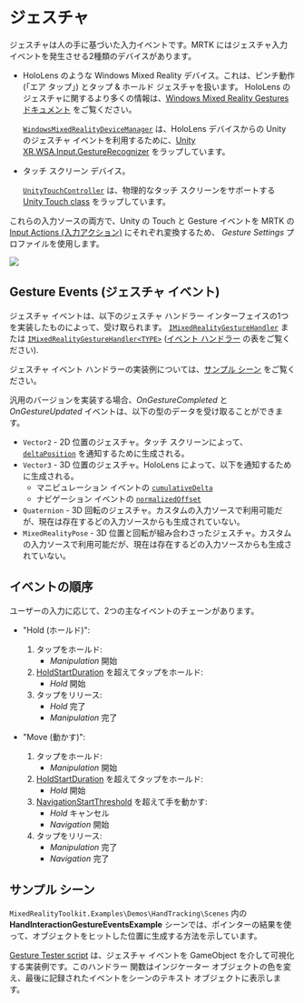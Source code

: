 # ジェスチャ

ジェスチャは人の手に基づいた入力イベントです。MRTK にはジェスチャ入力イベントを発生させる2種類のデバイスがあります。

- HoloLens のような Windows Mixed Reality デバイス。これは、ピンチ動作 (「エア タップ」) とタップ & ホールド ジェスチャを扱います。
  HoloLens のジェスチャに関するより多くの情報は、[Windows Mixed Reality Gestures ドキュメント](https://docs.microsoft.com/ja-jp/windows/mixed-reality/gestures) をご覧ください。

  [`WindowsMixedRealityDeviceManager`](xref:Microsoft.MixedReality.Toolkit.WindowsMixedReality.Input.WindowsMixedRealityDeviceManager) は、HoloLens デバイスからの Unity のジェスチャ イベントを利用するために、[Unity XR.WSA.Input.GestureRecognizer](https://docs.unity3d.com/ScriptReference/XR.WSA.Input.GestureRecognizer.html) をラップしています。

- タッチ スクリーン デバイス。

  [`UnityTouchController`](xref:Microsoft.MixedReality.Toolkit.Input.UnityInput) は、物理的なタッチ スクリーンをサポートする [Unity Touch class](https://docs.unity3d.com/ScriptReference/Touch.html) をラップしています。

これらの入力ソースの両方で、Unity の Touch と Gesture イベントを MRTK の [Input Actions (入力アクション)](InputActions.md) にそれぞれ変換するため、 _Gesture Settings_ プロファイルを使用します。

<img src="../../Documentation/Images/Input/GestureProfile.png" style="max-width:100%;">

## Gesture Events (ジェスチャ イベント)

ジェスチャ イベントは、以下のジェスチャ ハンドラー インターフェイスの1つを実装したものによって、受け取られます。
[`IMixedRealityGestureHandler`](xref:Microsoft.MixedReality.Toolkit.Input.IMixedRealityGestureHandler) または [`IMixedRealityGestureHandler<TYPE>`](xref:Microsoft.MixedReality.Toolkit.Input.IMixedRealityGestureHandler`1) ([イベント ハンドラー](InputEvents.md) の表をご覧ください).

ジェスチャ イベント ハンドラーの実装例については、[サンプル シーン](#サンプル-シーン) をご覧ください。

汎用のバージョンを実装する場合、*OnGestureCompleted* と *OnGestureUpdated* イベントは、以下の型のデータを受け取ることができます。

- `Vector2` - 2D 位置のジェスチャ。タッチ スクリーンによって、[`deltaPosition`](https://docs.unity3d.com/ScriptReference/Touch-deltaPosition.html) を通知するために生成される。
- `Vector3` - 3D 位置のジェスチャ。HoloLens によって、以下を通知するために生成される。
  - マニピュレーション イベントの [`cumulativeDelta`](https://docs.unity3d.com/ScriptReference/XR.WSA.Input.ManipulationUpdatedEventArgs-cumulativeDelta.html)
  - ナビゲーション イベントの [`normalizedOffset`](https://docs.unity3d.com/ScriptReference/XR.WSA.Input.NavigationUpdatedEventArgs-normalizedOffset.html)
- `Quaternion` - 3D 回転のジェスチャ。カスタムの入力ソースで利用可能だが、現在は存在するどの入力ソースからも生成されていない。
- `MixedRealityPose` - 3D 位置と回転が組み合わさったジェスチャ。カスタムの入力ソースで利用可能だが、現在は存在するどの入力ソースからも生成されていない。

## イベントの順序

ユーザーの入力に応じて、2つの主なイベントのチェーンがあります。

- "Hold (ホールド)":
    1. タップをホールド:
        * _Manipulation_ 開始
    1. [HoldStartDuration](xref:Microsoft.MixedReality.Toolkit.Input.MixedRealityInputSimulationProfile.HoldStartDuration) を超えてタップをホールド:
        * _Hold_ 開始
    1. タップをリリース:
        * _Hold_ 完了
        * _Manipulation_ 完了

- "Move (動かす)":
    1. タップをホールド:
        * _Manipulation_ 開始
    1. [HoldStartDuration](xref:Microsoft.MixedReality.Toolkit.Input.MixedRealityInputSimulationProfile.HoldStartDuration) を超えてタップをホールド:
        * _Hold_ 開始
    1. [NavigationStartThreshold](xref:Microsoft.MixedReality.Toolkit.Input.MixedRealityInputSimulationProfile.NavigationStartThreshold) を超えて手を動かす:
        * _Hold_ キャンセル
        * _Navigation_ 開始
    1. タップをリリース:
        * _Manipulation_ 完了
        * _Navigation_ 完了

## サンプル シーン

`MixedRealityToolkit.Examples\Demos\HandTracking\Scenes` 内の **HandInteractionGestureEventsExample** シーンでは、ポインターの結果を使って、オブジェクトをヒットした位置に生成する方法を示しています。

[Gesture Tester script](https://github.com/microsoft/MixedRealityToolkit-Unity/blob/mrtk_release/Assets/MixedRealityToolkit.Examples/Demos/HandTracking/Script/GestureTester.cs) は、ジェスチャ イベントを GameObject を介して可視化する実装例です。このハンドラー 関数はインジケーター オブジェクトの色を変え、最後に記録されたイベントをシーンのテキスト オブジェクトに表示します。
